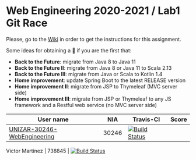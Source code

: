 # Web Engineering 2020-2021 / Lab1 Git Race

Please, go to the [Wiki](https://github.com/UNIZAR-30246-WebEngineering/lab1-git-race/wiki) in order to get the instructions for this assignment.

Some ideas for obtaining a :gift: if you are the first that:

- **Back to the Future**: migrate from Java 8 to Java 11
- **Back to the Future II**: migrate from Java 8 or Java 11 to Scala 2.13 
- **Back to the Future III**: migrate from Java or Scala to Kotlin 1.4 
- **Home improvement**: update Spring Boot to the latest RELEASE version
- **Home improvement II**: migrate from JSP to Thymeleaf (MVC server side)
- **Home improvement III**: migrate from JSP or Thymeleaf to any JS framework and a Restful web service (no MVC server side)

User name | NIA | Travis-CI|Score
----------|-----|----------|-----
[UNIZAR-30246-WebEngineering](https://github.com/UNIZAR-30246-WebEngineering/lab1-git-race) |30246 | [![Build Status](https://travis-ci.com/UNIZAR-30246-WebEngineering/lab1-git-race.svg)](https://travis-ci.com/UNIZAR-30246-WebEngineering/lab1-git-race)

Victor Martinez | 738845 | [![Build Status](https://travis-ci.com/viriannn/lab1-git-race.svg)](https://travis-ci.com/viriannn/lab1-git-race)